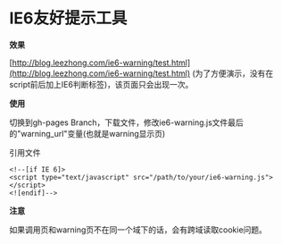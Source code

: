 IE6友好提示工具
======

**效果**

[http://blog.leezhong.com/ie6-warning/test.html](http://blog.leezhong.com/ie6-warning/test.html) (为了方便演示，没有在script前后加上IE6判断标签)，该页面只会出现一次。

**使用**

切换到gh-pages Branch，下载文件，修改ie6-warning.js文件最后的"warning_url"变量(也就是warning显示页)

引用文件

	<!--[if IE 6]>
	<script type="text/javascript" src="/path/to/your/ie6-warning.js"></script>
	<![endif]-->

**注意**

如果调用页和warning页不在同一个域下的话，会有跨域读取cookie问题。
